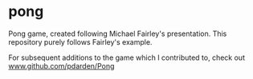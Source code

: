 pong
====

Pong game, created following Michael Fairley's presentation. This repository purely follows Fairley's example.

For subsequent additions to the game which I contributed to, check out www.github.com/pdarden/Pong
